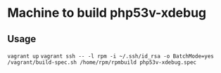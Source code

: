 Machine to build php53v-xdebug
========


Usage
-------
`vagrant up`
`vagrant ssh -- -l rpm -i ~/.ssh/id_rsa -o BatchMode=yes /vagrant/build-spec.sh /home/rpm/rpmbuild php53v-xdebug.spec`
